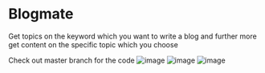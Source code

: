 # Blogmate
Get topics on the keyword which you want to write a blog and further more get content on the specific topic which you choose

Check out master branch for the code
![image](https://user-images.githubusercontent.com/85927700/187615025-3df65630-5933-437c-9858-790385423ad9.png)
![image](https://user-images.githubusercontent.com/85927700/187615194-40e33c18-d26d-4a65-b680-27262a9879ea.png)
![image](https://user-images.githubusercontent.com/85927700/187615287-8833342f-d566-4dc4-9abc-a15b32d6b274.png)

